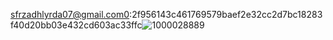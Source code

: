 sfrzadhlyrda07@gmail.com0:2f956143c461769579baef2e32cc2d7bc18283f40d20bb03e432cd603ac33ffc![1000028889](https://github.com/Alireza-chirik/super-duper-octo-ostad/assets/172938656/548a299f-0b20-4f86-830c-80cc3f89df1d)
